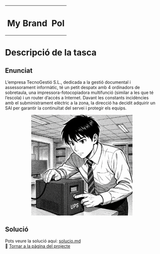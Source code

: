
<div align="center">

<table width="100%">
<tr>
<td align="left">
<h1>My Brand                              </h1>
</td>
<td align="right">
<h1>                                   Pol</h1>
</td>
</tr>
</table>

</div>


# Descripció de la tasca
## Enunciat
L’empresa TecnoGestió S.L., dedicada a la gestió documental i assessorament informàtic, té un petit despatx amb 4 ordinadors de sobretaula, una impressora-fotocopiadora multifunció (similar a les que té l’escola) i un router d’accés a Internet. Davant les constants incidències amb el subministrament elèctric a la zona, la direcció ha decidit adquirir un SAI per garantir la continuïtat del servei i protegir els equips.

<!-- ![ImatgeEnunciat](img/slecciodunSAI.png) -->

<p align="center">
 <img src="img/slecciodunSAI.png" alt="Imatge Enunciat T02">
</p>

## Solució
Pots veure la solució aquí: [solucio.md](solucio.md)  
📍 [Tornar a la pàgina del projecte](../README.md)
